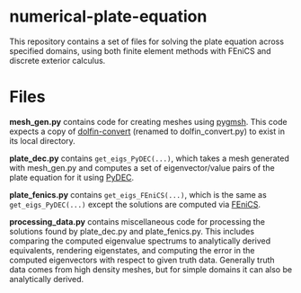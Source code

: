 # numerical-plate-equation

This repository contains a set of files for solving the plate equation across specified domains, using both finite element methods with FEniCS and discrete exterior calculus.

# Files

**mesh_gen.py** contains code for creating meshes using <a href="https://pypi.org/project/pygmsh/">pygmsh</a>. This code expects a copy of <a href="https://people.sc.fsu.edu/~jburkardt/py_src/dolfin-convert/dolfin-convert.html">dolfin-convert</a> (renamed to dolfin_convert.py) to exist in its local directory.

**plate_dec.py** contains `get_eigs_PyDEC(...)`, which takes a mesh generated with mesh_gen.py and computes a set of eigenvector/value pairs of the plate equation for it using <a href="https://github.com/hirani/pydec">PyDEC</a>.

**plate_fenics.py** contains `get_eigs_FEniCS(...)`, which is the same as `get_eigs_PyDEC(...)` except the solutions are computed via <a href="https://fenicsproject.org/">FEniCS</a>.

**processing_data.py** contains miscellaneous code for processing the solutions found by plate_dec.py and plate_fenics.py. This includes comparing the computed eigenvalue spectrums to analytically derived equivalents, rendering eigenstates, and computing the error in the computed eigenvectors with respect to given truth data. Generally truth data comes from high density meshes, but for simple domains it can also be analytically derived.
